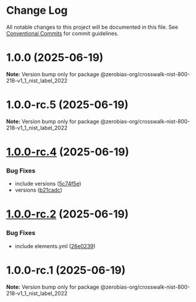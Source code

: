 # Change Log

All notable changes to this project will be documented in this file.
See [Conventional Commits](https://conventionalcommits.org) for commit guidelines.

# 1.0.0 (2025-06-19)

**Note:** Version bump only for package @zerobias-org/crosswalk-nist-800-218-v1_1_nist_label_2022





# 1.0.0-rc.5 (2025-06-19)

**Note:** Version bump only for package @zerobias-org/crosswalk-nist-800-218-v1_1_nist_label_2022





# [1.0.0-rc.4](https://github.com/zerobias-org/standard/compare/@zerobias-org/crosswalk-nist-800-218-v1_1_nist_label_2022@1.0.0-rc.2...@zerobias-org/crosswalk-nist-800-218-v1_1_nist_label_2022@1.0.0-rc.4) (2025-06-19)


### Bug Fixes

* include versions ([5c74f5e](https://github.com/zerobias-org/standard/commit/5c74f5e9b6bae9481c1e126747df632f65e51d4c))
* versions ([b21cadc](https://github.com/zerobias-org/standard/commit/b21cadc7a1d530a52e6858176f216595bc79308c))





# [1.0.0-rc.2](https://github.com/zerobias-org/standard/compare/@zerobias-org/crosswalk-nist-800-218-v1_1_nist_label_2022@1.0.0-rc.1...@zerobias-org/crosswalk-nist-800-218-v1_1_nist_label_2022@1.0.0-rc.2) (2025-06-19)


### Bug Fixes

* include elements.yml ([26e0239](https://github.com/zerobias-org/standard/commit/26e0239658075bf570bb721da9f15f3ea7dd299c))





# 1.0.0-rc.1 (2025-06-19)

**Note:** Version bump only for package @zerobias-org/crosswalk-nist-800-218-v1_1_nist_label_2022
